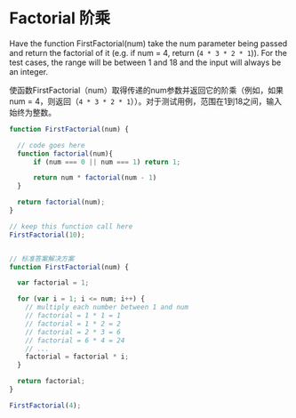 # Factorial 阶乘

Have the function FirstFactorial(num) take the num parameter being passed and return the factorial of it (e.g. if num = 4, return (`4 * 3 * 2 * 1`)). For the test cases, the range will be between 1 and 18 and the input will always be an integer.

使函数FirstFactorial（num）取得传递的num参数并返回它的阶乘（例如，如果num = 4，则返回（`4 * 3 * 2 * 1`））。对于测试用例，范围在1到18之间，输入始终为整数。

```js
function FirstFactorial(num) {

  // code goes here  
  function factorial(num){
      if (num === 0 || num === 1) return 1;

      return num * factorial(num - 1)
  }

  return factorial(num);
}

// keep this function call here
FirstFactorial(10);


// 标准答案解决方案
function FirstFactorial(num) {

  var factorial = 1;

  for (var i = 1; i <= num; i++) {  
    // multiply each number between 1 and num  
    // factorial = 1 * 1 = 1
    // factorial = 1 * 2 = 2
    // factorial = 2 * 3 = 6
    // factorial = 6 * 4 = 24
    // ...
    factorial = factorial * i;
  }

  return factorial;
}

FirstFactorial(4);
```